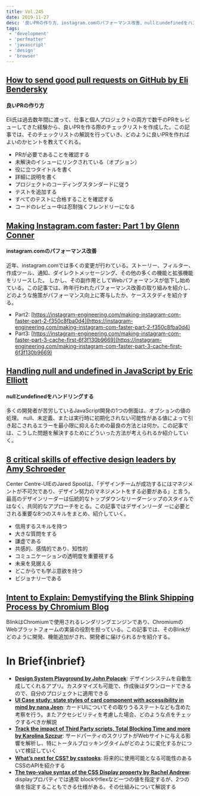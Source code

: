```yaml
---
title: Vol.245
date: 2019-11-27
desc: '良いPRの作り方、instagram.comのパフォーマンス改善、nullとundefinedをハンドリングする、ほか計10リンク'
tags:
 - 'development'
 - 'perfmatter'
 - 'javascript'
 - 'design'
 - 'browser'
---
```


## [How to send good pull requests on GitHub by Eli Bendersky](https://eli.thegreenplace.net/2019/how-to-send-good-pull-requests-on-github/)

#### 良いPRの作り方
Eli氏は過去数年間に渡って、仕事と個人プロジェクトの両方で数千のPRをレビューしてきた経験から、良いPRを作る際のチェックリストを作成した。この記事では、そのチェックリストの解説を行っていき、どのように良いPRを作ればよいのかヒントを教えてくれる。

- PRが必要であることを確認する
- 未解決のイシューにリンクされている（オプション）
- 役に立つタイトルを書く
- 詳細に説明を書く
- プロジェクトのコーディングスタンダードに従う
- テストを追加する
- すべてのテストに合格することを確認する
- コードのレビュー中は忍耐強くフレンドリーになる

## [Making Instagram.com faster: Part 1 by Glenn Conner](https://instagram-engineering.com/making-instagram-com-faster-part-1-62cc0c327538)

#### instagram.comのパフォーマンス改善

近年、instagram.comでは多くの変更が行わている。ストーリー、フィルター、作成ツール、通知、ダイレクトメッセージング、その他の多くの機能と拡張機能をリリースした。 しかし、その副作用としてWebパフォーマンスが低下し始めている。この記事では、昨年行われたパフォーマンス改善の取り組みを紹介し、どのような施策がパフォーマンス向上に寄与したか、ケーススタディを紹介する。

- Part2: [https://instagram-engineering.com/making-instagram-com-faster-part-2-f350c8fba0d4](https://instagram-engineering.com/making-instagram-com-faster-part-2-f350c8fba0d4)
- Part3: [https://instagram-engineering.com/making-instagram-com-faster-part-3-cache-first-6f3f130b9669](https://instagram-engineering.com/making-instagram-com-faster-part-3-cache-first-6f3f130b9669)

## [Handling null and undefined in JavaScript by Eric Elliott](https://medium.com/javascript-scene/handling-null-and-undefined-in-javascript-1500c65d51ae)

#### nullとundefinedをハンドリングする
多くの開発者が苦労しているJavaScript開発の1つの側面は、オプションの値の処理。 null、未定義、または実行時に初期化されない可能性がある値によって引き起こされるエラーを最小限に抑えるための最良の方法とは何か。この記事では、こうした問題を解決するためにどういった方法が考えられるか紹介していく。

## [8 critical skills of effective design leaders by Amy Schroeder](https://www.abstract.com/blog/design-leadership-skills/)

Center Centre-UIEのJared Spoolは、「デザインチームが成功するにはマネジメントが不可欠であり、デザイン努力のマネジメントをする必要がある」と言う。最高のデザインリーダーは伝統的なトップダウンなリーダーシップのスタイルではなく、共同的なアプローチをとる。この記事ではデザインリーダ
ーに必要とされる重要な8つのスキルをまとめ、紹介していく。

- 信用するスキルを持つ
- 大きな質問をする
- 謙虚である
- 共感的、感情的であり、知性的
- コミュニケーションの透明度を重要視する
- 未来を見据える
- どこからでも学ぶ意欲を持つ
- ビジョナリーである

## [Intent to Explain: Demystifying the Blink Shipping Process by Chromium Blog](https://blog.chromium.org/2019/11/intent-to-explain-demystifying-blink.html)

BlinkはChromiumで使用されるレンダリングエンジンであり、ChromiumのWebプラットフォームの実装の役割を担っている。この記事では、そのBlinkがどのように開発、機能追加がされ、開発者に届けられるかを紹介する。

# In Brief{inbrief}
- [**Design System Playground  by John Polacek**](https://design-system-playground.netlify.com/): デザインシステムを自動生成してくれるアプリ。カスタマイズも可能で、作成後はダウンロードできるので、自分のプロジェクトに適用できる
- [**UI Case study: state styles of card component with accessibility in mind by nana Jeon**](https://blog.prototypr.io/ui-case-study-state-styles-of-card-component-with-accessibility-in-mind-2f30137c6108): カードUIについてその取りうるステートなども含めた考察を行う。またアクセシビリティを考慮した場合、どのような点をチェックするべきか解説
- [**Track the impact of Third Party scripts, Total Blocking Time and more by Karolina Szczur**](https://calibreapp.com/blog/release-notes-sep-2019): サードパーティのスクリプトがWebサイトに与える影響を解析し、特にトータルブロッキングタイムがどのように変化するかについて検証していく
- [**What’s next for CSS? by csstooks**](https://cssdb.org/): 将来的に使用可能となる可能性のあるCSSのAPIを紹介する
- [**The two-value syntax of the CSS Display property by Rachel Andrew**](https://hacks.mozilla.org/2019/10/the-two-value-syntax-of-the-css-display-property/)**:** displayプロパティでは通常 blockやflexなど一つの値を指定するが、2つの値を指定することもできる仕様がある。その仕組みについて解説する

